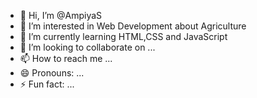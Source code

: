 - 👋 Hi, I’m @AmpiyaS
- 👀 I’m interested in Web Development about Agriculture
- 🌱 I’m currently learning HTML,CSS and JavaScript
- 💞️ I’m looking to collaborate on ...
- 📫 How to reach me ...
- 😄 Pronouns: ...
- ⚡ Fun fact: ...

<!---
AmpiyaS/AmpiyaS is a ✨ special ✨ repository because its `README.md` (this file) appears on your GitHub profile.
You can click the Preview link to take a look at your changes.
--->
